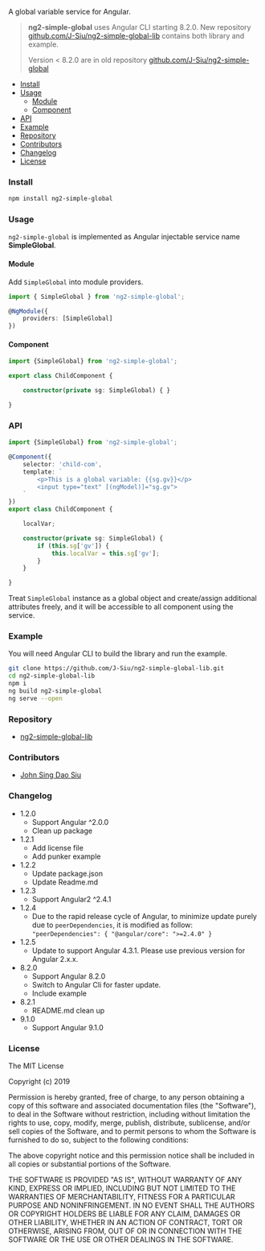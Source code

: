 A global variable service for Angular.
<!--more-->

> __ng2-simple-global__ uses Angular CLI starting 8.2.0. New repository [github.com/J-Siu/ng2-simple-global-lib](//github.com/J-Siu/ng2-simple-global-lib/) contains both library and example.
>
> Version < 8.2.0 are in old repository [github.com/J-Siu/ng2-simple-global](//github.com/J-Siu/ng2-simple-global/)

<!-- TOC -->

- [Install](#install)
- [Usage](#usage)
  - [Module](#module)
  - [Component](#component)
- [API](#api)
- [Example](#example)
- [Repository](#repository)
- [Contributors](#contributors)
- [Changelog](#changelog)
- [License](#license)

<!-- /TOC -->

### Install

```sh
npm install ng2-simple-global
```

### Usage

`ng2-simple-global` is implemented as Angular injectable service name **SimpleGlobal**.

#### Module

Add `SimpleGlobal` into module providers.

```ts
import { SimpleGlobal } from 'ng2-simple-global';

@NgModule({
    providers: [SimpleGlobal]
})
```

#### Component

```ts
import {SimpleGlobal} from 'ng2-simple-global';

export class ChildComponent {

    constructor(private sg: SimpleGlobal) { }

}
```

### API

```ts
import {SimpleGlobal} from 'ng2-simple-global';

@Component({
    selector: 'child-com',
    template: `
        <p>This is a global variable: {{sg.gv}}</p>
        <input type="text" [(ngModel)]="sg.gv">
    `
})
export class ChildComponent {

    localVar;

    constructor(private sg: SimpleGlobal) {
        if (this.sg['gv']) {
            this.localVar = this.sg['gv'];
        }
    }

}
```

Treat `SimpleGlobal` instance as a global object and create/assign additional attributes freely, and it will be accessible to all component using the service.

### Example

You will need Angular CLI to build the library and run the example.

```sh
git clone https://github.com/J-Siu/ng2-simple-global-lib.git
cd ng2-simple-global-lib
npm i
ng build ng2-simple-global
ng serve --open
```

### Repository

- [ng2-simple-global-lib](https://github.com/J-Siu/ng2-simple-global-lib)

### Contributors

- [John Sing Dao Siu](https://github.com/J-Siu)

### Changelog

- 1.2.0
  - Support Angular ^2.0.0
  - Clean up package
- 1.2.1
  - Add license file
  - Add punker example
- 1.2.2
  - Update package.json
  - Update Readme.md
- 1.2.3
  - Support Angular2 ^2.4.1
- 1.2.4
  - Due to the rapid release cycle of Angular, to minimize update purely due to `peerDependencies`, it is modified as follow:
    `"peerDependencies": { "@angular/core": ">=2.4.0" }`
- 1.2.5
  - Update to support Angular 4.3.1. Please use previous version for Angular 2.x.x.
- 8.2.0
  - Support Angular 8.2.0
  - Switch to Angular Cli for faster update.
  - Include example
- 8.2.1
  - README.md clean up
- 9.1.0
  - Support Angular 9.1.0

### License

The MIT License

Copyright (c) 2019

Permission is hereby granted, free of charge, to any person obtaining a copy of this software and associated documentation files (the "Software"), to deal in the Software without restriction, including without limitation the rights to use, copy, modify, merge, publish, distribute, sublicense, and/or sell copies of the Software, and to permit persons to whom the Software is furnished to do so, subject to the following conditions:

The above copyright notice and this permission notice shall be included in all copies or substantial portions of the Software.

THE SOFTWARE IS PROVIDED "AS IS", WITHOUT WARRANTY OF ANY KIND, EXPRESS OR IMPLIED, INCLUDING BUT NOT LIMITED TO THE WARRANTIES OF MERCHANTABILITY, FITNESS FOR A PARTICULAR PURPOSE AND NONINFRINGEMENT. IN NO EVENT SHALL THE AUTHORS OR COPYRIGHT HOLDERS BE LIABLE FOR ANY CLAIM, DAMAGES OR OTHER LIABILITY, WHETHER IN AN ACTION OF CONTRACT, TORT OR OTHERWISE, ARISING FROM, OUT OF OR IN CONNECTION WITH THE SOFTWARE OR THE USE OR OTHER DEALINGS IN THE SOFTWARE.
